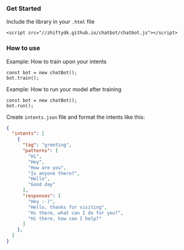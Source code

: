 ### Get Started
Include the library in your `.html` file
```JS
<script src="//zhiftydk.github.io/chatbot/chatbot.js"></script>
```

### How to use
Example: How to train upon your intents
```JS
const bot = new chatBot();
bot.train();
```

Example: How to run your model after training
```JS
const bot = new chatBot();
bot.run();
```

Create `intents.json` file and format the intents like this:
```JSON
{
  "intents": [
    {
      "tag": "greeting",
      "patterns": [
        "Hi",
        "Hey",
        "How are you",
        "Is anyone there?",
        "Hello",
        "Good day"
      ],
      "responses": [
        "Hey :-)",
        "Hello, thanks for visiting",
        "Hi there, what can I do for you?",
        "Hi there, how can I help?"
      ]
    },
  ]
}
```

